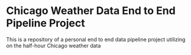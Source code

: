 # Chicago Weather Data End to End Pipeline Project
This is a repository of a personal end to end data pipeline project utilizing on the half-hour Chicago weather data
